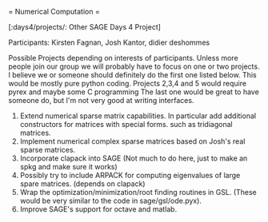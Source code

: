 = Numerical Computation =

[:days4/projects/: Other SAGE Days 4 Project]

Participants: Kirsten Fagnan, Josh Kantor, didier deshommes

Possible Projects depending on interests of participants. Unless more people join our group we will probably
have to focus on one or two projects. I believe we or someone should definitely do the first one listed below. This would
be mostly pure python coding. Projects 2,3,4 and 5 would require pyrex and maybe some C programming
The last one would be great to have someone do, but I'm not very good at writing interfaces. 
  
  1.  Extend numerical sparse matrix capabilities. In particular add additional constructors for matrices with special forms.
such as tridiagonal matrices. 
  2.  Implement numerical complex sparse matrices based on Josh's real sparse matrices.
  3.  Incorporate clapack into SAGE (Not much to do here, just to make an spkg and make sure it works)
  4.  Possibly try to include ARPACK for computing eigenvalues of large spare matrices. (depends on clapack)
  5.  Wrap the optimization/minimization/root finding routines in GSL. (These would be very similar to the code in sage/gsl/ode.pyx).
  6.  Improve SAGE's support for octave and matlab. 
 
 
